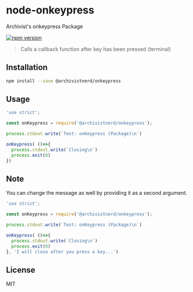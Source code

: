 # node-onkeypress
Archivist's onkeypress Package

[![npm version](https://img.shields.io/npm/v/@archivistnerd/onkeypress.svg)](https://www.npmjs.com/package/@archivistnerd/onkeypress)

> Calls a callback function after key has been pressed (terminal)

## Installation

```sh
npm install --save @archivistnerd/onkeypress
```

## Usage

```js
'use strict';

const onKeypress = require('@archivistnerd/onkeypress');

process.stdout.write(`Test: onKeypress (Package)\n`)

onKeypress( ()=>{
  process.stdout.write(`Closing\n`)
  process.exit(0)
})
```

## Note

You can change the message as well by providing it as a second argument.

```js
'use strict';

const onKeypress = require('@archivistnerd/onkeypress');

process.stdout.write(`Test: onKeypress (Package)\n`)

onKeypress( ()=>{
  process.stdout.write(`Closing\n`)
  process.exit(0)
}, 'I will close after you press a key...')
```


## License

MIT
